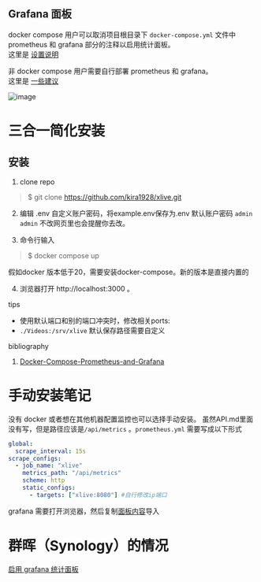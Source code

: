 ## Grafana 面板

docker compose 用户可以取消项目根目录下 `docker-compose.yml` 文件中 prometheus 和 grafana 部分的注释以启用统计面板。  
这里是 [设置说明](#%E4%B8%89%E5%90%88%E4%B8%80%E7%AE%80%E5%8C%96%E5%AE%89%E8%A3%85)

非 docker compose 用户需要自行部署 prometheus 和 grafana。  
这里是 [一些建议](#%E6%89%8B%E5%8A%A8%E5%AE%89%E8%A3%85%E7%AC%94%E8%AE%B0)

![image](dashboard.webp)

# 三合一简化安装

## 安装
1. clone repo
>$ git clone https://github.com/kira1928/xlive.git

2. 编辑 .env
自定义账户密码，将example.env保存为.env
默认账户密码 `admin admin`
不改网页里也会提醒你去改。

3. 命令行输入
>$ docker compose up

假如docker 版本低于20，需要安装docker-compose。新的版本是直接内置的

4. 浏览器打开 http://localhost:3000 。

tips
- 使用默认端口和别的端口冲突时，修改相关ports:
- `./Videos:/srv/xlive` 默认保存路径需要自定义


bibliography
1. [Docker-Compose-Prometheus-and-Grafana](https://github.com/Einsteinish/Docker-Compose-Prometheus-and-Grafana) 

# 手动安装笔记
没有 docker 或者想在其他机器配置监控也可以选择手动安装。
虽然API.md里面没有写，但是路径应该是`/api/metrics` 。`prometheus.yml` 需要写成以下形式
``` yml
global:
  scrape_interval: 15s
scrape_configs:
  - job_name: "xlive"
    metrics_path: "/api/metrics"
    scheme: http
    static_configs:
      - targets: ["xlive:8080"] #自行修改ip端口
```
grafana 需要打开浏览器，然后复制[面板内容](/contrib/grafana/dashboard.json)导入

# 群晖（Synology）的情况
[启用 grafana 统计面板](./Synology-related.md#启用-grafana-统计面板)